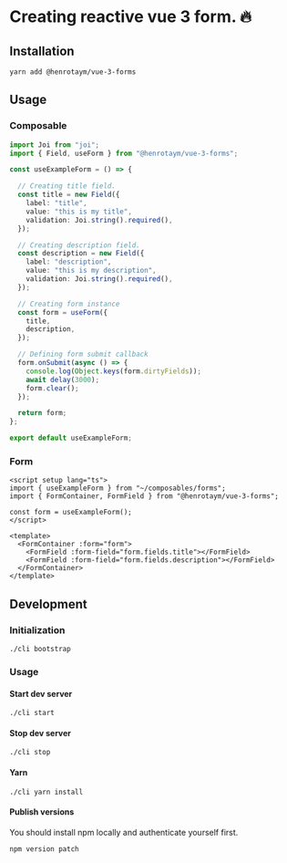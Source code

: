 # Creating reactive vue 3 form. 🔥

## Installation
```shell
yarn add @henrotaym/vue-3-forms
```

## Usage
### Composable
```typescript
import Joi from "joi";
import { Field, useForm } from "@henrotaym/vue-3-forms";

const useExampleForm = () => {

  // Creating title field.
  const title = new Field({
    label: "title",
    value: "this is my title",
    validation: Joi.string().required(),
  });

  // Creating description field.
  const description = new Field({
    label: "description",
    value: "this is my description",
    validation: Joi.string().required(),
  });

  // Creating form instance
  const form = useForm({
    title,
    description,
  });

  // Defining form submit callback
  form.onSubmit(async () => {
    console.log(Object.keys(form.dirtyFields));
    await delay(3000);
    form.clear();
  });

  return form;
};

export default useExampleForm;
```

### Form
```vue
<script setup lang="ts">
import { useExampleForm } from "~/composables/forms";
import { FormContainer, FormField } from "@henrotaym/vue-3-forms";

const form = useExampleForm();
</script>

<template>
  <FormContainer :form="form">
    <FormField :form-field="form.fields.title"></FormField>
    <FormField :form-field="form.fields.description"></FormField>
  </FormContainer>
</template>
```

## Development
### Initialization
```shell
./cli bootstrap
```

### Usage
#### Start dev server
```shell
./cli start
```

#### Stop dev server
```shell
./cli stop
```

#### Yarn
```shell
./cli yarn install
```

#### Publish versions
You should install npm locally and authenticate yourself first.
```shell
npm version patch
```